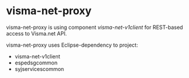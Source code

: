 # visma-net-proxy

visma-net-proxy is using component *visma-net-v1client* for REST-based access to Visma.net API.

visma-net-proxy uses Eclipse-dependency to project:
* visma-net-v1client
* espedsgcommon
* syjservicescommon
